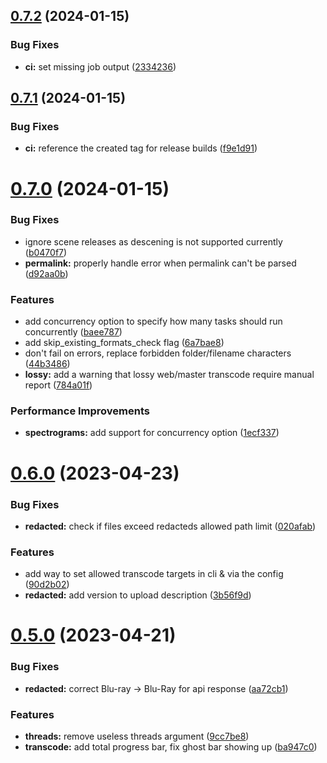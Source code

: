 ## [0.7.2](https://github.com/DevYukine/red_oxide/compare/v0.7.1...v0.7.2) (2024-01-15)


### Bug Fixes

* **ci:** set missing job output ([2334236](https://github.com/DevYukine/red_oxide/commit/2334236fe368d187f0320074e305e522208134bf))



## [0.7.1](https://github.com/DevYukine/red_oxide/compare/v0.7.0...v0.7.1) (2024-01-15)


### Bug Fixes

* **ci:** reference the created tag for release builds ([f9e1d91](https://github.com/DevYukine/red_oxide/commit/f9e1d91a461cdd367999cc75bb4e34b7d26686ad))



# [0.7.0](https://github.com/DevYukine/red_oxide/compare/v0.6.0...v0.7.0) (2024-01-15)


### Bug Fixes

* ignore scene releases as descening is not supported currently ([b0470f7](https://github.com/DevYukine/red_oxide/commit/b0470f7b9deb989d60ec66e919205d3f99aea598))
* **permalink:** properly handle error when permalink can't be parsed ([d92aa0b](https://github.com/DevYukine/red_oxide/commit/d92aa0b40598d418cb41ad9c3e355d21ec4fd7f2))


### Features

* add concurrency option to specify how many tasks should run concurrently ([baee787](https://github.com/DevYukine/red_oxide/commit/baee787e820a50229a24d89fff5381a0db8ec344))
* add skip_existing_formats_check flag ([6a7bae8](https://github.com/DevYukine/red_oxide/commit/6a7bae8690461274eb02f759ab69471adb08b25c))
* don't fail on errors, replace forbidden folder/filename characters ([44b3486](https://github.com/DevYukine/red_oxide/commit/44b3486738a590ff1b7b5cec18a7b607d1fbc222))
* **lossy:** add a warning that lossy web/master transcode require manual report ([784a01f](https://github.com/DevYukine/red_oxide/commit/784a01f659d140da55071886d385eda406c0d096))


### Performance Improvements

* **spectrograms:** add support for concurrency option ([1ecf337](https://github.com/DevYukine/red_oxide/commit/1ecf3377fa4fda9808e103adb5daa34361917e48))



# [0.6.0](https://github.com/DevYukine/red_oxide/compare/v0.5.0...v0.6.0) (2023-04-23)


### Bug Fixes

* **redacted:** check if files exceed redacteds allowed path limit ([020afab](https://github.com/DevYukine/red_oxide/commit/020afabfda15655c00f6dee6b869fc1b0f65c593))


### Features

* add way to set allowed transcode targets in cli & via the config ([90d2b02](https://github.com/DevYukine/red_oxide/commit/90d2b0261345ab3fcb8d7c439419272f3d86a7c3))
* **redacted:** add version to upload description ([3b56f9d](https://github.com/DevYukine/red_oxide/commit/3b56f9d0e4dd48346bacf4bc80b201bf78715711))



# [0.5.0](https://github.com/DevYukine/red_oxide/compare/v0.4.0...v0.5.0) (2023-04-21)


### Bug Fixes

* **redacted:** correct Blu-ray -> Blu-Ray for api response ([aa72cb1](https://github.com/DevYukine/red_oxide/commit/aa72cb12604ee01a128c69f26f7056108791062e))


### Features

* **threads:** remove useless threads argument ([9cc7be8](https://github.com/DevYukine/red_oxide/commit/9cc7be8c937493f92092cfa26e28b872242388b8))
* **transcode:** add total progress bar, fix ghost bar showing up ([ba947c0](https://github.com/DevYukine/red_oxide/commit/ba947c0614e5cd161b3f70174e0c43ccea142074))




